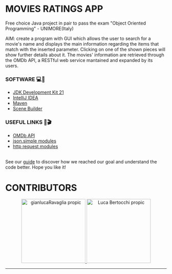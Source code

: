 # MOVIES RATINGS APP

Free choice Java project in pair to pass the exam "Object Oriented Programming" - UNIMORE(Italy)

AIM: create a program with GUI which allows the user to search for a movie's name and displays the main information regarding the items that match with the inserted parameter. Clicking on one of the shown pieces will show further details about it.
The movies' information are retrieved through the OMDb API, a RESTful web service mantained and expanded by its users.

### SOFTWARE 💻🔨
* [JDK Development Kit 21](https://www.oracle.com/it/java/technologies/downloads/)
* [IntelliJ IDEA](https://www.jetbrains.com/idea/)
* [Maven](https://maven.apache.org/)
* [Scene Builder](https://gluonhq.com/products/scene-builder/) 


### USEFUL LINKS 🙌🎬
* [OMDb API](https://www.omdbapi.com/) 
* [json.simple modules](https://www.javatpoint.com/java-json-example) 
* [http request modules](https://docs.oracle.com/en/java/javase/11/docs/api/java.net.http/java/net/http/HttpClient.html) 

<br>
See our <a href="Guide/GetStarted.md">guide</a> to discover how we reached our goal and understand the code better. Hope you like it!



# CONTRIBUTORS

<p align="center">
    <a href="https://github.com/Gianlu03">
        <img src="https://avatars.githubusercontent.com/u/101069296?v=4" width="200" height="200" title="gianlucaRavaglia propic">
    </a>
    <a href="https://github.com/BertocchiLuca">
        <img src="https://avatars.githubusercontent.com/u/101472042?v=4" width="200" height="200" alt="Luca Bertocchi propic">
    </a>
</p>

<hr>
